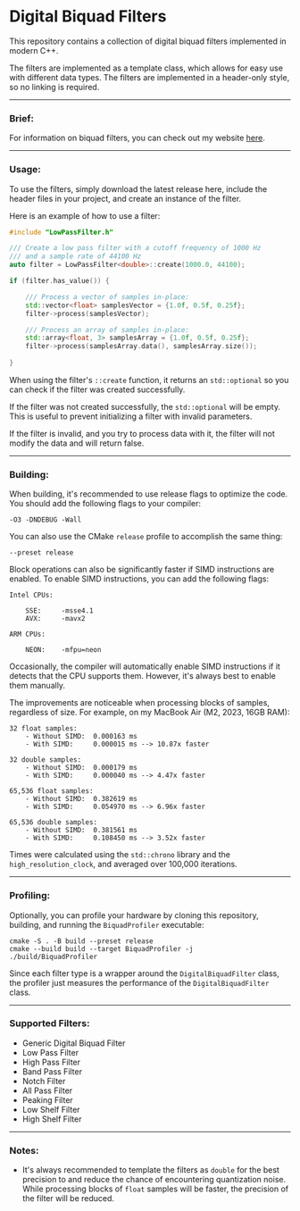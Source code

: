 # Digital Biquad Filters

This repository contains a collection of digital biquad filters implemented in
modern C++. 

The filters are implemented as a template class, which allows for
easy use with different data types. The filters are implemented in a header-only
style, so no linking is required.

---

### Brief:

For information on biquad filters, you can check out my
website [here](https://atparisi.com/html/digitalBiquadFilter.html).

---

### Usage:

To use the filters, simply download the latest release here, include the 
header files in your project, and create an instance of the filter. 

Here is an example of how to use a filter:

```cpp
#include "LowPassFilter.h"

/// Create a low pass filter with a cutoff frequency of 1000 Hz
/// and a sample rate of 44100 Hz
auto filter = LowPassFilter<double>::create(1000.0, 44100);

if (filter.has_value()) {

    /// Process a vector of samples in-place:
    std::vector<float> samplesVector = {1.0f, 0.5f, 0.25f};
    filter->process(samplesVector);

    /// Process an array of samples in-place:
    std::array<float, 3> samplesArray = {1.0f, 0.5f, 0.25f};
    filter->process(samplesArray.data(), samplesArray.size());
    
}
```

When using the filter's `::create` function, it returns an `std::optional` so
you can check if the filter was created successfully. 

If the filter was not
created successfully, the `std::optional` will be empty. This is useful to
prevent initializing a filter with invalid parameters.

If the filter is invalid, and you try to process data with it, the filter will
not modify the data and will return false.

---

### Building:

When building, it's recommended to use release flags to optimize the code. You
should add the following flags to your compiler:
```
-O3 -DNDEBUG -Wall
```
You can also use the CMake `release` profile to accomplish the same thing:
```
--preset release
```

Block operations can also be significantly faster if SIMD instructions are
enabled. To enable SIMD instructions, you can add the following flags:
```
Intel CPUs:

    SSE:     -msse4.1 
    AVX:     -mavx2
    
ARM CPUs: 

    NEON:    -mfpu=neon
```
Occasionally, the compiler will automatically enable SIMD instructions if it
detects that the CPU supports them. However, it's always best to enable them
manually.

The improvements are noticeable when processing blocks of samples, regardless
of size. For example, on my MacBook Air (M2, 2023, 16GB RAM):
```
32 float samples:
    - Without SIMD:  0.000163 ms
    - With SIMD:     0.000015 ms --> 10.87x faster
    
32 double samples:
    - Without SIMD:  0.000179 ms
    - With SIMD:     0.000040 ms --> 4.47x faster

65,536 float samples:
    - Without SIMD:  0.382619 ms
    - With SIMD:     0.054970 ms --> 6.96x faster
    
65,536 double samples:
    - Without SIMD:  0.381561 ms
    - With SIMD:     0.108450 ms --> 3.52x faster
```

Times were calculated using the `std::chrono` library and the 
`high_resolution_clock`, and averaged over 100,000 iterations.

---

### Profiling:

Optionally, you can profile your hardware by cloning this repository, building,
and running the `BiquadProfiler` executable:

```
cmake -S . -B build --preset release
cmake --build build --target BiquadProfiler -j
./build/BiquadProfiler
```

Since each filter type is a wrapper around the `DigitalBiquadFilter` class, the
profiler just measures the performance of the `DigitalBiquadFilter` class.

---

### Supported Filters:

- Generic Digital Biquad Filter
- Low Pass Filter
- High Pass Filter
- Band Pass Filter
- Notch Filter
- All Pass Filter
- Peaking Filter
- Low Shelf Filter
- High Shelf Filter

---

### Notes:

- It's always recommended to template the filters as `double` for the best
  precision to and reduce the chance of encountering quantization noise. While
  processing blocks of `float` samples will be faster, the precision of the
  filter will be reduced.